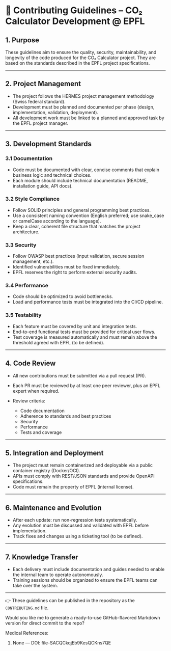 # 📑 Contributing Guidelines – CO₂ Calculator Development @ EPFL

## 1. Purpose

These guidelines aim to ensure the quality, security, maintainability, and longevity of the code produced for the CO₂ Calculator project. They are based on the standards described in the EPFL project specifications.

---

## 2. Project Management

- The project follows the HERMES project management methodology (Swiss federal standard).
- Development must be planned and documented per phase (design, implementation, validation, deployment).
- All development work must be linked to a planned and approved task by the EPFL project manager.

---

## 3. Development Standards

### 3.1 Documentation

- Code must be documented with clear, concise comments that explain business logic and technical choices.
- Each module should include technical documentation (README, installation guide, API docs).

### 3.2 Style Compliance

- Follow SOLID principles and general programming best practices.
- Use a consistent naming convention (English preferred; use snake_case or camelCase according to the language).
- Keep a clear, coherent file structure that matches the project architecture.

### 3.3 Security

- Follow OWASP best practices (input validation, secure session management, etc.).
- Identified vulnerabilities must be fixed immediately.
- EPFL reserves the right to perform external security audits.

### 3.4 Performance

- Code should be optimized to avoid bottlenecks.
- Load and performance tests must be integrated into the CI/CD pipeline.

### 3.5 Testability

- Each feature must be covered by unit and integration tests.
- End-to-end functional tests must be provided for critical user flows.
- Test coverage is measured automatically and must remain above the threshold agreed with EPFL (to be defined).

---

## 4. Code Review

- All new contributions must be submitted via a pull request (PR).
- Each PR must be reviewed by at least one peer reviewer, plus an EPFL expert when required.
- Review criteria:

  * Code documentation
  * Adherence to standards and best practices
  * Security
  * Performance
  * Tests and coverage

---

## 5. Integration and Deployment

- The project must remain containerized and deployable via a public container registry (Docker/OCI).
- APIs must comply with REST/JSON standards and provide OpenAPI specifications.
- Code must remain the property of EPFL (internal license).

---

## 6. Maintenance and Evolution

- After each update: run non-regression tests systematically.
- Any evolution must be discussed and validated with EPFL before implementation.
- Track fixes and changes using a ticketing tool (to be defined).

---

## 7. Knowledge Transfer

- Each delivery must include documentation and guides needed to enable the internal team to operate autonomously.
- Training sessions should be organized to ensure the EPFL teams can take over the system.

---

👉 These guidelines can be published in the repository as the `CONTRIBUTING.md` file.

Would you like me to generate a ready-to-use GitHub-flavored Markdown version for direct commit to the repo?


Medical References:
1. None — DOI: file-SACQCkqjEb9KesQCKns7QE